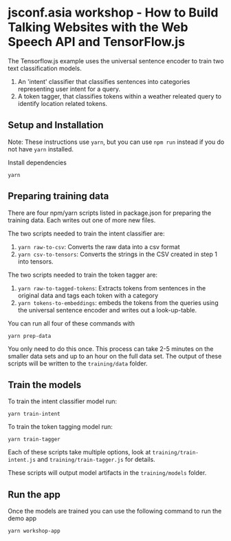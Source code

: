 # jsconf.asia workshop - How to Build Talking Websites with the Web Speech API and TensorFlow.js

The Tensorflow.js example uses the universal sentence encoder to train two text classification models.

1. An 'intent' classifier that classifies sentences into categories representing
user intent for a query.
2. A token tagger, that classifies tokens within a weather releated query to
identify location related tokens.

## Setup and Installation

Note: These instructions use `yarn`, but you can use `npm run` instead if you
do not have `yarn` installed.

Install dependencies

```
yarn
```

## Preparing training data

There are four npm/yarn scripts listed in package.json for preparing the training data. Each writes out one of more new files.

The two scripts needed to train the intent classifier are:

1. `yarn raw-to-csv`: Converts the raw data into a csv format
2. `yarn csv-to-tensors`: Converts the strings in the CSV created in step 1 into tensors.

The two scripts needed to train the token tagger are:

1. `yarn raw-to-tagged-tokens`: Extracts tokens from sentences in the original data and tags each token with a category
2. `yarn tokens-to-embeddings`: embeds the tokens from the queries using the universal sentence encoder and writes out a look-up-table.

You can run all four of these commands with

```
yarn prep-data
```

You only need to do this once. This process can take 2-5 minutes on the smaller data sets and up to an hour on the full data set. The output of these scripts will be written to the `training/data` folder.

## Train the models

To train the intent classifier model run:

```
yarn train-intent
```

To train the token tagging model run:

```
yarn train-tagger
```

Each of these scripts take multiple options, look at `training/train-intent.js` and `training/train-tagger.js` for details.

These scripts will output model artifacts in the `training/models` folder.

## Run the app

Once the models are trained you can use the following command to run the demo app

```
yarn workshop-app
```
